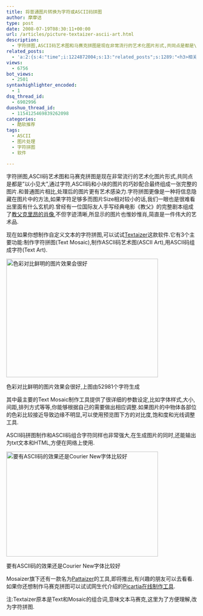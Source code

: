 ```yaml
---
title: 将普通图片转换为字符或ASCII码拼图
author: 摩摩诘
type: post
date: 2008-07-19T08:30:11+00:00
url: /articles/picture-textaizer-ascii-art.html
description:
  - 字符拼图,ASCII码艺术图和马赛克拼图是现在非常流行的艺术化图片形式,共同点是都是\"以小见大\",通过字符,ASCII码和小块的图片的巧妙配合最终组成一张完整的图片.现在如果你想制作自定义文本的字符拼图,可以试试Textaizer这款软件.
related_posts:
  - 'a:2:{s:4:"time";i:1224872004;s:13:"related_posts";s:1289:"<h3>相关日志</h3><ul class="related_post"><li><a href="http://www.digglife.cn/articles/batch-image-processor-photo-resizer.html" title="图片批量处理工具Faststone Photo Resizer">图片批量处理工具Faststone Photo Resizer</a></li><li><a href="http://www.digglife.cn/articles/free-photoshop-brush.html" title="免费下载900多个Photoshop笔刷">免费下载900多个Photoshop笔刷</a></li><li><a href="http://www.digglife.cn/articles/use-wikipedia-offline.html" title="离线搜索维基百科WikiTaxi">离线搜索维基百科WikiTaxi</a></li><li><a href="http://www.digglife.cn/articles/my-favorite-vista-features.html" title="我最喜欢的Windows Vista功能">我最喜欢的Windows Vista功能</a></li><li><a href="http://www.digglife.cn/articles/ubuntu-windows-xp-vista-firefox-profile.html" title="Ubuntu,Windows Vista和XP共享Firefox配置文件">Ubuntu,Windows Vista和XP共享Firefox配置文件</a></li><li><a href="http://www.digglife.cn/articles/enhance-mobile-phone-pics.html" title="如何提高手机照片的质量">如何提高手机照片的质量</a></li><li><a href="http://www.digglife.cn/articles/custom-windows-interface-tools.html" title="9个工具打造焕然一新的Windows界面">9个工具打造焕然一新的Windows界面</a></li></ul>";}'
views:
  - 6756
bot_views:
  - 2501
syntaxhighlighter_encoded:
  - 1
dsq_thread_id:
  - 6902996
duoshuo_thread_id:
  - 1154125469839262098
categories:
  - 酷软推荐
tags:
  - ASCII
  - 图片处理
  - 字符拼图
  - 软件

---
```

字符拼图,ASCII码艺术图和马赛克拼图是现在非常流行的艺术化图片形式,共同点是都是&#8221;以小见大&#8221;,通过字符,ASCII码和小块的图片的巧妙配合最终组成一张完整的图片.和普通图片相比,处理后的图片更有艺术感染力.字符拼图更像是一种将信息隐藏在图片中的方法,如果字符足够多而图片Size相对较小的话,我们一眼也是很难看出里面有什么玄机的.曾经有一位国际友人手写经典电影《教父》的完整剧本组成了<a title="完整电影剧本创造的教父肖像" href="http://jandan.net/2007/08/13/godfather_portrait_made_from_entire_movie_script.html" target="_blank">教父克里昂的肖像</a>,不但字迹清晰,所显示的图片也惟妙惟肖,简直是一件伟大的艺术品.

<!--more-->

现在如果你想制作自定义文本的字符拼图,可以试试<a title="字符和ASCII码拼图生成工具Textaizer" href="http://www.mosaizer.com/Textaizer/" target="_blank">Textaizer</a>这款软件.它有3个主要功能:制作字符拼图(Text Mosaic),制作ASCII码艺术图(ASCII Art),用ASCII码组成字符(Text Art).

<div style="width: 410px" class="wp-caption aligncenter">
  <a href="http://picasaweb.google.com/digglifeshow/oCzYfC/photo#5224627721517804674"><img title="字符拼图制作工具Textaizer" src="http://digglife.qiniudn.com/wp-content/uploads/archive/textaizer.png" alt="色彩对比鲜明的图片效果会很好" width="400" height="313" /></a>
  
  <p class="wp-caption-text">
    色彩对比鲜明的图片效果会很好,上图由52981个字符生成
  </p>
</div>

其中最主要的Text Mosaic制作工具提供了很详细的参数设定,比如字体样式,大小,间距,排列方式等等,你能够根据自己的需要做出相应调整.如果图片的中物体各部位的色彩比较接近导致边缘不明显,可以使用预览图下方的对比度,饱和度和光线调整工具.

ASCII码拼图制作和ASCII码组合字符同样也非常强大,在生成图片的同时,还能输出为txt文本和HTML,方便在网络上使用.

<div style="width: 410px" class="wp-caption aligncenter">
  <a href="http://picasaweb.google.com/digglifeshow/oCzYfC/photo#5224636114684802578"><img title="ASCII码拼图制作和组合字符" src="http://digglife.qiniudn.com/wp-content/uploads/archive/textaizer-ascii.png" alt="要有ASCII码的效果还是Courier New字体比较好" width="400" height="277" /></a>
  
  <p class="wp-caption-text">
    要有ASCII码的效果还是Courier New字体比较好
  </p>
</div>

Mosaizer旗下还有一款名为<a title="Pattaizer" href="http://www.mosaizer.com/Pattaizer/index.htm" target="_blank">Pattaizer</a>的工具,即将推出,有兴趣的朋友可以去看看.如果你还想制作马赛克拼图可以试试网生代介绍的<a title=" Picartia:在线制作马赛克缩略图 " href="http://www.weborn.org/picartia-455/" target="_blank">Picartia在线制作工具</a>.

注:Textaizer原本是Text和Mosaic的组合词,意味文本马赛克,这里为了方便理解,改为字符拼图.
